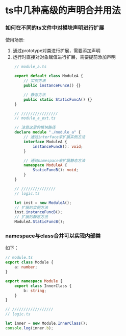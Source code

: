 # ts中几种高级的声明合并用法

### 如何在不同的ts文件中对模块声明进行扩展

使用场景:

1. 通过prototype对类进行扩展，需要添加声明
2. 运行时直接对对象赋值进行扩展，需要提前添加声明

```ts
    // module_a.ts

    export default class ModuleA {
        // 实例方法
        public instanceFuncA() {}

        // 静态方法
        public static StaticFuncA() {}
    }

    // ////////////////
    // module_a_ext.ts

    // 注意这里的模块路径
    declare module "./module_a" {
        // 通过interface来扩展实例方法
        interface ModuleA {
            instanceFuncB(): void;
        }

        // 通过namespace来扩展静态方法
        namespace ModuleA {
            StaticFuncB(): void;
        }
    }

    // ///////////////
    // logic.ts

    let inst = new ModuleA();
    // 扩展的实例方法
    inst.instanceFuncB();
    // 扩展的静态方法
    ModuleA.StaticFuncB();
```

### namespace与class合并可以实现内部类

如下：

```ts
// module.ts
export class Module {
    a: number;
}

export namespace Module {
    export class InnerClass {
        b: string;
    }
}

// //////////////////
// logic.ts

let inner = new Module.InnerClass();
console.log(inner.b);
```
